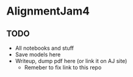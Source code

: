 # AlignmentJam4

## TODO

- All notebooks and stuff
- Save models here
- Writeup, dump pdf here (or link it on AJ site)
  - Remeber to fix link to this repo
